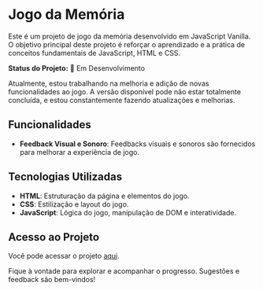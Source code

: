 # Jogo da Memória

Este é um projeto de jogo da memória desenvolvido em JavaScript Vanilla. O objetivo principal deste projeto é reforçar o aprendizado e a prática de conceitos fundamentais de JavaScript, HTML e CSS.

**Status do Projeto:** 🚧 Em Desenvolvimento

Atualmente, estou trabalhando na melhoria e adição de novas funcionalidades ao jogo. A versão disponível pode não estar totalmente concluída, e estou constantemente fazendo atualizações e melhorias.

## Funcionalidades

-   **Feedback Visual e Sonoro**: Feedbacks visuais e sonoros são fornecidos para melhorar a experiência de jogo.

## Tecnologias Utilizadas

-   **HTML**: Estruturação da página e elementos do jogo.
-   **CSS**: Estilização e layout do jogo.
-   **JavaScript**: Lógica do jogo, manipulação de DOM e interatividade.

## Acesso ao Projeto

Você pode acessar o projeto [aqui](https://lauraxavier.github.io/memoryGame/).

Fique à vontade para explorar e acompanhar o progresso. Sugestões e feedback são bem-vindos!
